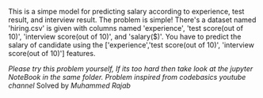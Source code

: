 This is a simpe model for predicting salary according to experience, test result, and interview result.
The problem is simple!
There's a dataset named 'hiring.csv' is given with columns named 'experience', 'test score(out of 10)', 'interview score(out of 10)', and 'salary($)'.
You have to predict the salary of candidate using the ['experience','test score(out of 10)', 'interview score(out of 10)'] features.

*Please try this problem yourself, If its too hard then take look at the jupyter NoteBook in the same folder.*
*Problem inspired from codebasics youtube channel*
Solved by *Muhammed Rajab*
